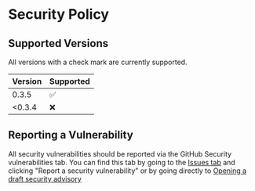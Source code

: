 # Security Policy

## Supported Versions

All versions with a check mark are currently supported.

| Version | Supported          |
| ------- | ------------------ |
| 0.3.5   | :white_check_mark: |
| <0.3.4  | :x:                |

## Reporting a Vulnerability

All security vulnerabilities should be reported via the GitHub Security vulnerabilities tab. You can find this tab by going to the [Issues tab](https://github.com/invernyx/smartcars-3-public-api/issues/new/choose) and clicking "Report a security vulnerability" or by going directly to [Opening a draft security advisory](https://github.com/invernyx/smartcars-3-public-api/security/advisories/new)
